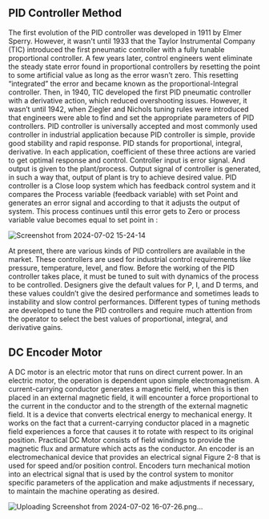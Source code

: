 ## PID Controller Method

The first evolution of the PID controller was developed in 1911 by Elmer Sperry. However, it
wasn't until 1933 that the Taylor Instrumental Company (TIC) introduced the first pneumatic
controller with a fully tunable proportional controller. A few years later, control engineers went
eliminate the steady state error found in proportional controllers by resetting the point to some
artificial value as long as the error wasn’t zero. This resetting “integrated” the error and became
known as the proportional-Integral controller. Then, in 1940, TIC developed the first PID
pneumatic controller with a derivative action, which reduced overshooting issues. However, it
wasn’t until 1942, when Ziegler and Nichols tuning rules were introduced that engineers were
able to find and set the appropriate parameters of PID controllers.
PID controller is universally accepted and most commonly used controller in industrial
application because PID controller is simple, provide good stability and rapid response. PID
stands for proportional, integral, derivative. In each application, coefficient of these three
actions are varied to get optimal response and control. Controller input is error signal. And
output is given to the plant/process. Output signal of controller is generated, in such a way that,
output of plant is try to achieve desired value. PID controller is a Close loop system which has
feedback control system and it compares the Process variable (feedback variable) with set Point
and generates an error signal and according to that it adjusts the output of system. This process
continues until this error gets to Zero or process variable value becomes equal to set point in :


   ![Screenshot from 2024-07-02 15-24-14](https://github.com/TepmarotdanielZ/PID/assets/139426571/6b06277a-bc69-4557-bb4f-529a4dd78c42)



At present, there are various kinds of PID controllers are available in the market. These
controllers are used for industrial control requirements like pressure, temperature, level, and
flow. Before the working of the PID controller takes place, it must be tuned to suit with
dynamics of the process to be controlled. Designers give the default values for P, I, and D
terms, and these values couldn’t give the desired performance and sometimes leads to
instability and slow control performances. Different types of tuning methods are developed to
tune the PID controllers and require much attention from the operator to select the best values
of proportional, integral, and derivative gains.

## DC Encoder Motor

A DC motor is an electric motor that runs on direct current power. In an electric motor, the
operation is dependent upon simple electromagnetism. A current-carrying conductor generates
a magnetic field, when this is then placed in an external magnetic field, it will encounter a force
proportional to the current in the conductor and to the strength of the external magnetic field.
It is a device that converts electrical energy to mechanical energy. It works on the fact that a
current-carrying conductor placed in a magnetic field experiences a force that causes it to rotate
with respect to its original position. Practical DC Motor consists of field windings to provide
the magnetic flux and armature which acts as the conductor.
An encoder is an electromechanical device that provides an electrical signal Figure 2-8 that is
used for speed and/or position control. Encoders turn mechanical motion into an electrical
signal that is used by the control system to monitor specific parameters of the application and
make adjustments if necessary, to maintain the machine operating as desired.

![Uploading Screenshot from 2024-07-02 16-07-26.png…]()

